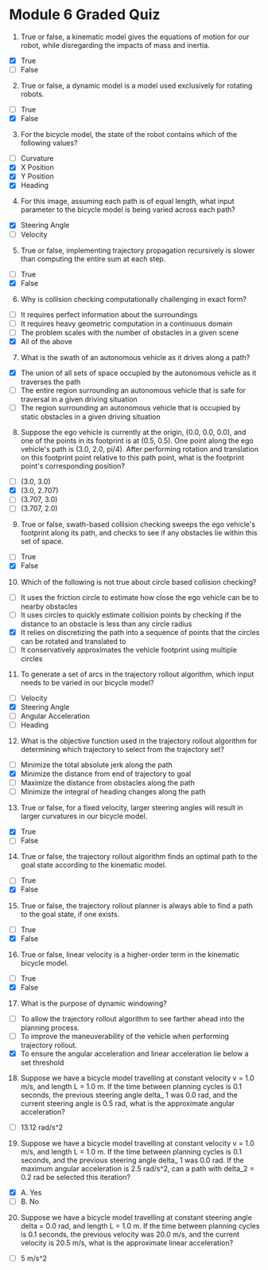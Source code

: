 <!--
 * @Author: Shuai Wang
 * @Github: https://github.com/wsustcid
 * @Version: 1.0.0
 * @Date: 2021-10-13 21:33:37
 * @LastEditTime: 2021-10-14 17:16:19
-->

# Module 6 Graded Quiz

1. True or false, a kinematic model gives the equations of motion for our robot, while disregarding the impacts of mass and inertia.
- [x] True
- [ ] False

2. True or false, a dynamic model is a model used exclusively for rotating robots.
- [ ] True
- [x] False

3. For the bicycle model, the state of the robot contains which of the following values?
- [ ] Curvature
- [x] X Position
- [x] Y Position
- [x] Heading

4. For this image, assuming each path is of equal length, what input parameter to the bicycle model is being varied across each path?
- [x] Steering Angle
- [ ] Velocity

5. True or false, implementing trajectory propagation recursively is slower than computing the entire sum at each step.
- [ ] True
- [x] False

6. Why is collision checking computationally challenging in exact form?
- [ ] It requires perfect information about the surroundings
- [ ] It requires heavy geometric computation in a continuous domain
- [ ] The problem scales with the number of obstacles in a given scene
- [x] All of the above

7. What is the swath of an autonomous vehicle as it drives along a path?
- [x] The union of all sets of space occupied by the autonomous vehicle as it traverses the path
- [ ] The entire region surrounding an autonomous vehicle that is safe for traversal in a given driving situation
- [ ] The region surrounding an autonomous vehicle that is occupied by static obstacles in a given driving situation

8. Suppose the ego vehicle is currently at the origin, (0.0, 0.0, 0.0), and one of the points in its footprint is at (0.5, 0.5). One point along the ego vehicle's path is (3.0, 2.0, pi/4).  After performing rotation and translation on this footprint point relative to this path point, what is the footprint point's corresponding position?
- [ ] (3.0, 3.0)
- [x] (3.0, 2.707)
- [ ] (3.707, 3.0)
- [ ] (3.707, 2.0)

9. True or false, swath-based collision checking sweeps the ego vehicle's footprint along its path, and checks to see if any obstacles lie within this set of space.
- [ ] True
- [x] False

10. Which of the following is not true about circle based collision checking?
- [ ] It uses the friction circle to estimate how close the ego vehicle can be to nearby obstacles
- [ ] It uses circles to quickly estimate collision points by checking if the distance to an obstacle is less than any circle radius
- [x] It relies on discretizing the path into a sequence of points that the circles can be rotated and translated to
- [ ] It conservatively approximates the vehicle footprint using multiple circles

11. To generate a set of arcs in the trajectory rollout algorithm, which input needs to be varied in our bicycle model?
- [ ] Velocity
- [x] Steering Angle
- [ ] Angular Acceleration
- [ ] Heading

12. What is the objective function used in the trajectory rollout algorithm for determining which trajectory to select from the trajectory set?
- [ ] Minimize the total absolute jerk along the path
- [x] Minimize the distance from end of trajectory to goal
- [ ] Maximize the distance from obstacles along the path
- [ ] Minimize the integral of heading changes along the path

13. True or false, for a fixed velocity, larger steering angles will result in larger curvatures in our bicycle model.
- [x] True
- [ ] False

14. True or false, the trajectory rollout algorithm finds an optimal path to the goal state according to the kinematic model.
- [ ] True
- [x] False

15. True or false, the trajectory rollout planner is always able to find a path to the goal state, if one exists.
- [ ] True
- [x] False

16. True or false, linear velocity is a higher-order term in the kinematic bicycle model.
- [ ] True
- [x] False

17. What is the purpose of dynamic windowing?
- [ ] To allow the trajectory rollout algorithm to see farther ahead into the planning process.
- [ ] To improve the maneuverability of the vehicle when performing trajectory rollout.
- [x] To ensure the angular acceleration and linear acceleration lie below a set threshold

18. Suppose we have a bicycle model travelling at constant velocity v = 1.0 m/s, and length L = 1.0 m. If the time between planning cycles is 0.1 seconds, the previous steering angle delta_ 1 was 0.0 rad, and the current steering angle is 0.5 rad, what is the approximate angular acceleration?
- [ ] 13.12 rad/s^2

19. Suppose we have a bicycle model travelling at constant velocity v = 1.0 m/s, and length L = 1.0 m. If the time between planning cycles is 0.1 seconds, and the previous steering angle delta_ 1 was 0.0 rad. If the maximum angular acceleration is 2.5 rad/s^2, can a path with delta_2 = 0.2 rad be selected this iteration?
- [x] A. Yes
- [ ] B. No

20. Suppose we have a bicycle model travelling at constant steering angle delta = 0.0 rad, and length L = 1.0 m. If the time between planning cycles is 0.1 seconds, the previous velocity was 20.0 m/s, and the current velocity is 20.5 m/s, what is the approximate linear acceleration?
- [ ] 5 m/s^2